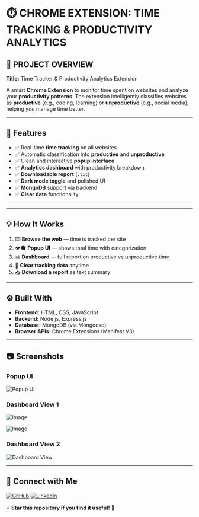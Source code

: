 # ⏱️ CHROME EXTENSION: TIME TRACKING & PRODUCTIVITY ANALYTICS

## 🧠 PROJECT OVERVIEW

**Title:** Time Tracker & Productivity Analytics Extension

A smart **Chrome Extension** to monitor time spent on websites and analyze your **productivity patterns**. The extension intelligently classifies websites as **productive** (e.g., coding, learning) or **unproductive** (e.g., social media), helping you manage time better.

---

## 🚀 Features

- ✅ Real-time **time tracking** on all websites  
- ✅ Automatic classification into **productive** and **unproductive**  
- ✅ Clean and interactive **popup interface**  
- ✅ **Analytics dashboard** with productivity breakdown  
- ✅ **Downloadable report** (`.txt`)  
- ✅ **Dark mode toggle** and polished UI  
- ✅ **MongoDB** support via backend  
- ✅ **Clear data** functionality  

---


---

## 💡 How It Works

1. ⌨️ **Browse the web** — time is tracked per site  
2. 👁️‍🗨️ **Popup UI** — shows total time with categorization  
3. 📊 **Dashboard** — full report on productive vs unproductive time  
4. 🧹 **Clear tracking data** anytime  
5. 📥 **Download a report** as text summary  

---

## ⚙️ Built With

- **Frontend:** HTML, CSS, JavaScript  
- **Backend:** Node.js, Express.js  
- **Database:** MongoDB (via Mongoose)  
- **Browser APIs:** Chrome Extensions (Manifest V3)  

---

## 📷 Screenshots
### Popup UI
![Popup UI](https://github.com/user-attachments/assets/c258560e-9984-462f-aa80-0fc4ef87530b)

### Dashboard View 1
![Image](https://github.com/user-attachments/assets/c4242649-382a-4cc4-a72e-15ad7d29844b)

![Image](https://github.com/user-attachments/assets/c6ab53fe-a192-4581-bd47-3e638d2807ca)

### Dashboard View 2

![Dashboard View](https://github.com/user-attachments/assets/14528c73-7bd2-4fe7-80bc-c7df02c7d51b)

---


## 📢 Connect with Me
[![GitHub](https://img.shields.io/badge/GitHub-black?logo=github&logoColor=white)](https://github.com/Adnaan-dev)
[![LinkedIn](https://img.shields.io/badge/LinkedIn-blue?logo=linkedin&logoColor=white)](https://www.linkedin.com/in/jan-adnan-farooq-b216b7321/)

⭐ **Star this repository if you find it useful!** 🚀



